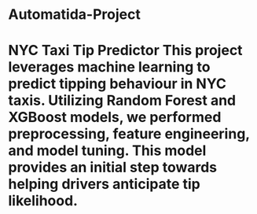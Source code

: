 # Automatida-Project
# NYC Taxi Tip Predictor This project leverages machine learning to predict tipping behaviour in NYC taxis. Utilizing Random Forest and XGBoost models, we performed preprocessing, feature engineering, and model tuning. This model provides an initial step towards helping drivers anticipate tip likelihood.

